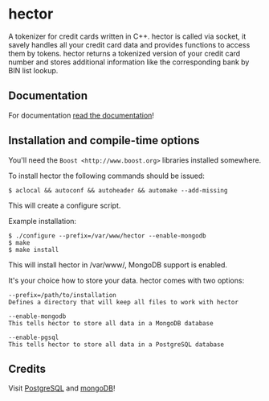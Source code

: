 hector
======

A tokenizer for credit cards written in C++.
hector is called via socket, it savely handles all your credit card data and provides functions to access them by tokens. hector returns a tokenized version of your credit card number and stores additional information like the corresponding bank by BIN list lookup.

Documentation
-------------

For documentation [read the documentation](https://github.com/mkaerger/hector/blob/master/doc/README.md)!


Installation and compile-time options
-------------------------------------

You'll need the `Boost <http://www.boost.org>` libraries installed somewhere.


To install hector the following commands should be issued:

    $ aclocal && autoconf && autoheader && automake --add-missing

This will create a configure script.


Example installation:

    $ ./configure --prefix=/var/www/hector --enable-mongodb
    $ make
    $ make install

This will install hector in /var/www/, MongoDB support is enabled.


It's your choice how to store your data. hector comes with two options:

    --prefix=/path/to/installation
    Defines a directory that will keep all files to work with hector

    --enable-mongodb
    This tells hector to store all data in a MongoDB database	

    --enable-pgsql
    This tells hector to store all data in a PostgreSQL database	


Credits
-------

Visit [PostgreSQL](http://www.postgresql.org/) and [mongoDB](http://docs.mongodb.org/ecosystem/drivers/cpp/)!
